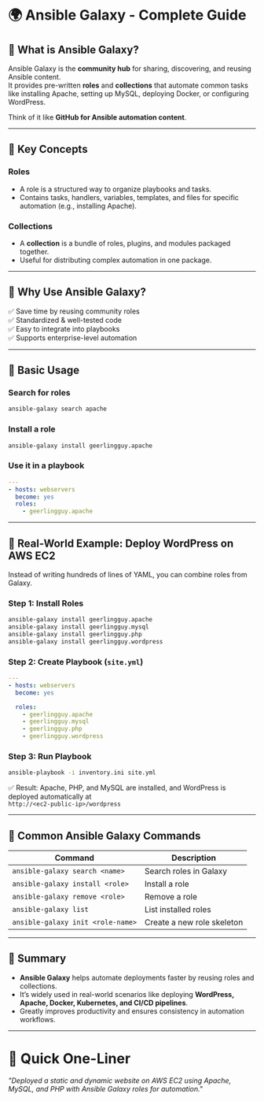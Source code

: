 
# 🌍 Ansible Galaxy - Complete Guide

## 🔹 What is Ansible Galaxy?
Ansible Galaxy is the **community hub** for sharing, discovering, and reusing Ansible content.  
It provides pre-written **roles** and **collections** that automate common tasks like installing Apache, setting up MySQL, deploying Docker, or configuring WordPress.

Think of it like **GitHub for Ansible automation content**.

---

## 🔹 Key Concepts

### Roles
- A role is a structured way to organize playbooks and tasks.
- Contains tasks, handlers, variables, templates, and files for specific automation (e.g., installing Apache).

### Collections
- A **collection** is a bundle of roles, plugins, and modules packaged together.
- Useful for distributing complex automation in one package.

---

## 🔹 Why Use Ansible Galaxy?
✅ Save time by reusing community roles  
✅ Standardized & well-tested code  
✅ Easy to integrate into playbooks  
✅ Supports enterprise-level automation  

---

## 🔹 Basic Usage

### Search for roles
```bash
ansible-galaxy search apache
```

### Install a role
```bash
ansible-galaxy install geerlingguy.apache
```

### Use it in a playbook
```yaml
---
- hosts: webservers
  become: yes
  roles:
    - geerlingguy.apache
```

---

## 🔹 Real-World Example: Deploy WordPress on AWS EC2

Instead of writing hundreds of lines of YAML, you can combine roles from Galaxy.

### Step 1: Install Roles
```bash
ansible-galaxy install geerlingguy.apache
ansible-galaxy install geerlingguy.mysql
ansible-galaxy install geerlingguy.php
ansible-galaxy install geerlingguy.wordpress
```

### Step 2: Create Playbook (`site.yml`)
```yaml
---
- hosts: webservers
  become: yes

  roles:
    - geerlingguy.apache
    - geerlingguy.mysql
    - geerlingguy.php
    - geerlingguy.wordpress
```

### Step 3: Run Playbook
```bash
ansible-playbook -i inventory.ini site.yml
```

✅ Result: Apache, PHP, and MySQL are installed, and WordPress is deployed automatically at  
`http://<ec2-public-ip>/wordpress`

---

## 🔹 Common Ansible Galaxy Commands

| Command | Description |
|---------|-------------|
| `ansible-galaxy search <name>` | Search roles in Galaxy |
| `ansible-galaxy install <role>` | Install a role |
| `ansible-galaxy remove <role>` | Remove a role |
| `ansible-galaxy list` | List installed roles |
| `ansible-galaxy init <role-name>` | Create a new role skeleton |

---

## 🔹 Summary
- **Ansible Galaxy** helps automate deployments faster by reusing roles and collections.  
- It’s widely used in real-world scenarios like deploying **WordPress, Apache, Docker, Kubernetes, and CI/CD pipelines**.  
- Greatly improves productivity and ensures consistency in automation workflows.

---

# 🚀 Quick One-Liner
*"Deployed a static and dynamic website on AWS EC2 using Apache, MySQL, and PHP with Ansible Galaxy roles for automation."*
